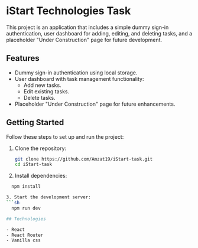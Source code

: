 # iStart Technologies Task 

This project is an application that includes a simple dummy sign-in authentication, user dashboard for adding, editing, and deleting tasks, and a placeholder "Under Construction" page for future development.

## Features

- Dummy sign-in authentication using local storage.
- User dashboard with task management functionality:
  - Add new tasks.
  - Edit existing tasks.
  - Delete tasks.
- Placeholder "Under Construction" page for future enhancements.

## Getting Started

Follow these steps to set up and run the project:

1. Clone the repository:

   ```sh
   git clone https://github.com/Amzat19/iStart-task.git
   cd iStart-task

2. Install dependencies:
  ```sh
    npm install

3. Start the development server:
  ```sh
    npm run dev

## Technologies

- React
- React Router
- Vanilla css
